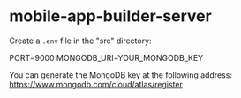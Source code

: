 # mobile-app-builder-server

Create a `.env` file in the "src" directory:

PORT=9000
MONGODB_URI=YOUR_MONGODB_KEY

You can generate the MongoDB key at the following address:
https://www.mongodb.com/cloud/atlas/register

